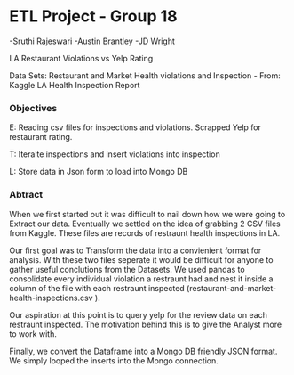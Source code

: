 # ETL Project - Group 18

-Sruthi Rajeswari
-Austin Brantley
-JD Wright

LA Restaurant Violations vs Yelp Rating

Data Sets:
Restaurant and Market Health violations and Inspection - From: Kaggle
LA Health Inspection Report



### Objectives
E: Reading csv files for inspections and violations. Scrapped Yelp for restaurant rating.

T: Iteraite inspections and insert violations into inspection

L: Store data in Json form to load into Mongo DB


### Abtract
When we first started out it was difficult to nail down how we were going to Extract our data. Eventually we settled on the idea of grabbing 2 CSV files from Kaggle. These files are records of restraunt health inspections in LA.

Our first goal was to Transform the data into a convienient format for analysis. With these two files seperate it would be difficult for anyone to gather useful conclutions from the Datasets. We used pandas to consolidate every individual violation a restraunt had and nest it inside a column of the file with each restraunt inspected (restaurant-and-market-health-inspections.csv ).

Our aspiration at this point is to query yelp for the review data on each restraunt inspected. The motivation behind this is to give the Analyst more to work with.

Finally, we convert the Dataframe into a Mongo DB friendly JSON format. We simply looped the inserts into the Mongo connection.